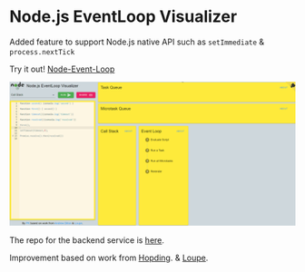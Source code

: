 # Node.js EventLoop Visualizer

Added feature to support Node.js native API such as `setImmediate` & `process.nextTick`

Try it out! [Node-Event-Loop](https://node-event-loop.herokuapp.com/)

![Demo of the Node-Event-Loop](LoopDemo.gif)

The repo for the backend service is [here](https://github.com/Darkripper214/Node-EventLoop-Visualizer-Server).

Improvement based on work from [Hopding](https://github.com/Hopding/). & [Loupe](http://latentflip.com/loupe/).